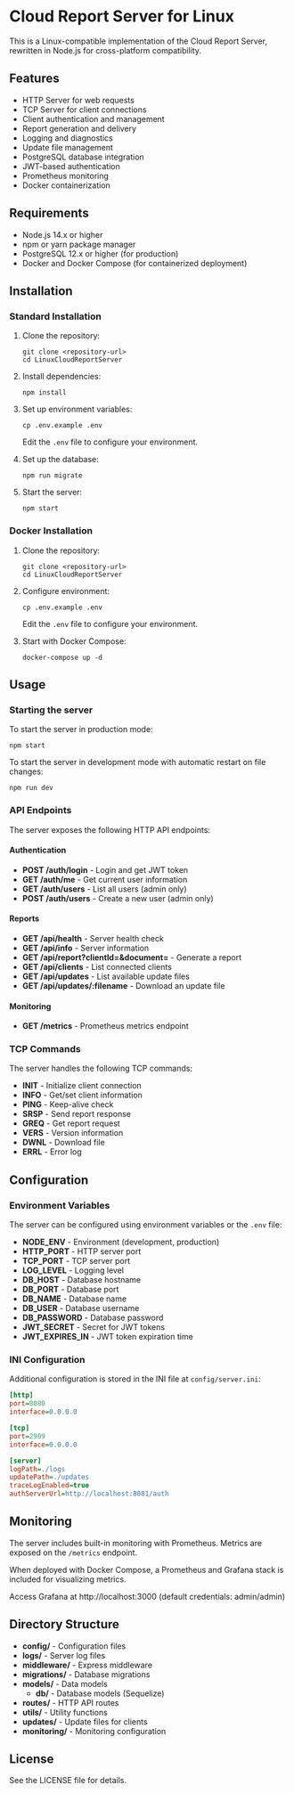 # Cloud Report Server for Linux

This is a Linux-compatible implementation of the Cloud Report Server, rewritten in Node.js for cross-platform compatibility.

## Features

- HTTP Server for web requests
- TCP Server for client connections
- Client authentication and management
- Report generation and delivery
- Logging and diagnostics
- Update file management
- PostgreSQL database integration
- JWT-based authentication
- Prometheus monitoring
- Docker containerization

## Requirements

- Node.js 14.x or higher
- npm or yarn package manager
- PostgreSQL 12.x or higher (for production)
- Docker and Docker Compose (for containerized deployment)

## Installation

### Standard Installation

1. Clone the repository:
   ```
   git clone <repository-url>
   cd LinuxCloudReportServer
   ```

2. Install dependencies:
   ```
   npm install
   ```

3. Set up environment variables:
   ```
   cp .env.example .env
   ```
   Edit the `.env` file to configure your environment.

4. Set up the database:
   ```
   npm run migrate
   ```

5. Start the server:
   ```
   npm start
   ```

### Docker Installation

1. Clone the repository:
   ```
   git clone <repository-url>
   cd LinuxCloudReportServer
   ```

2. Configure environment:
   ```
   cp .env.example .env
   ```
   Edit the `.env` file to configure your environment.

3. Start with Docker Compose:
   ```
   docker-compose up -d
   ```

## Usage

### Starting the server

To start the server in production mode:

```
npm start
```

To start the server in development mode with automatic restart on file changes:

```
npm run dev
```

### API Endpoints

The server exposes the following HTTP API endpoints:

#### Authentication

- **POST /auth/login** - Login and get JWT token
- **GET /auth/me** - Get current user information
- **GET /auth/users** - List all users (admin only)
- **POST /auth/users** - Create a new user (admin only)

#### Reports

- **GET /api/health** - Server health check
- **GET /api/info** - Server information
- **GET /api/report?clientId=<id>&document=<doc>** - Generate a report
- **GET /api/clients** - List connected clients
- **GET /api/updates** - List available update files
- **GET /api/updates/:filename** - Download an update file

#### Monitoring

- **GET /metrics** - Prometheus metrics endpoint

### TCP Commands

The server handles the following TCP commands:

- **INIT** - Initialize client connection
- **INFO** - Get/set client information
- **PING** - Keep-alive check
- **SRSP** - Send report response
- **GREQ** - Get report request
- **VERS** - Version information
- **DWNL** - Download file
- **ERRL** - Error log

## Configuration

### Environment Variables

The server can be configured using environment variables or the `.env` file:

- **NODE_ENV** - Environment (development, production)
- **HTTP_PORT** - HTTP server port
- **TCP_PORT** - TCP server port
- **LOG_LEVEL** - Logging level
- **DB_HOST** - Database hostname
- **DB_PORT** - Database port
- **DB_NAME** - Database name
- **DB_USER** - Database username
- **DB_PASSWORD** - Database password
- **JWT_SECRET** - Secret for JWT tokens
- **JWT_EXPIRES_IN** - JWT token expiration time

### INI Configuration

Additional configuration is stored in the INI file at `config/server.ini`:

```ini
[http]
port=8080
interface=0.0.0.0

[tcp]
port=2909
interface=0.0.0.0

[server]
logPath=./logs
updatePath=./updates
traceLogEnabled=true
authServerUrl=http://localhost:8081/auth
```

## Monitoring

The server includes built-in monitoring with Prometheus. Metrics are exposed on the `/metrics` endpoint.

When deployed with Docker Compose, a Prometheus and Grafana stack is included for visualizing metrics.

Access Grafana at http://localhost:3000 (default credentials: admin/admin)

## Directory Structure

- **config/** - Configuration files
- **logs/** - Server log files
- **middleware/** - Express middleware
- **migrations/** - Database migrations
- **models/** - Data models
  - **db/** - Database models (Sequelize)
- **routes/** - HTTP API routes
- **utils/** - Utility functions
- **updates/** - Update files for clients
- **monitoring/** - Monitoring configuration

## License

See the LICENSE file for details. 